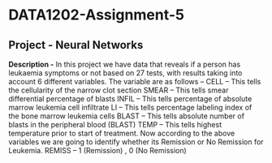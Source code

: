 # DATA1202-Assignment-5
## Project - Neural Networks
**Description -** In this project we have data that reveals if a person has leukaemia symptoms or not based on 27 tests, with results taking into account 6 different variables. The variable are as follows –
CELL – This tells the cellularity of the narrow clot section 
SMEAR – This tells smear differential percentage of blasts 
INFIL – This tells percentage of absolute marrow leukemia cell infiltrate 
LI – This tells percentage labeling index of the bone marrow leukemia cells 
BLAST – This tells absolute number of blasts in the peripheral blood (BLAST)
TEMP – This tells highest temperature prior to start of treatment.
Now according to the above variables we are going to identify whether its Remission or No Remission for Leukemia. 
REMISS – 1 (Remission) , 0 (No Remission)

